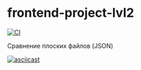 # frontend-project-lvl2

[![CI](https://github.com/Svencap/frontend-project-lvl2/actions/workflows/main.yml/badge.svg)](https://github.com/Svencap/frontend-project-lvl2/actions/workflows/main.yml)

Сравнение плоских файлов (JSON)

[![asciicast](https://asciinema.org/a/ig3V0IyltUp8DsxQIAbKS37TB.svg)](https://asciinema.org/a/ig3V0IyltUp8DsxQIAbKS37TB)


